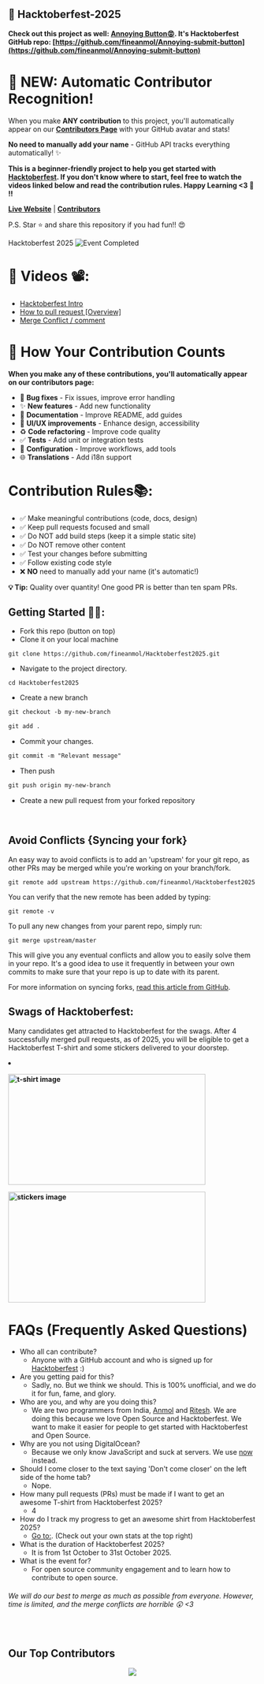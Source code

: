 ## 🎃 Hacktoberfest-2025

**Check out this project as well: [Annoying Button😡](https://annoyingsubmitbutton.netlify.app/). It's Hacktoberfest GitHub repo: [https://github.com/fineanmol/Annoying-submit-button](https://github.com/fineanmol/Annoying-submit-button)**

# 🎉 NEW: Automatic Contributor Recognition!

When you make **ANY contribution** to this project, you'll automatically appear on our [**Contributors Page**](https://fineanmol.github.io/Hacktoberfest2025/) with your GitHub avatar and stats!

**No need to manually add your name** - GitHub API tracks everything automatically! ✨

**This is a beginner-friendly project to help you get started with [Hacktoberfest](https://hacktoberfest.digitalocean.com/). If you don't know where to start, feel free to watch the videos linked below and read the contribution rules. Happy Learning <3 💙 !!**

[**Live Website**](https://fineanmol.github.io/Hacktoberfest2025/) | [**Contributors**](https://fineanmol.github.io/Hacktoberfest2025/#contributors)

P.S. Star ⭐ and share this repository if you had fun!! 😍

Hacktoberfest 2025
![Event Completed](/scripts/Event_Completed_.png)

# 📌 Videos 📽️:

- [Hacktoberfest Intro](https://www.youtube.com/watch?v=mq_FIHdxmIk)
- [How to pull request [Overview]](https://youtu.be/DIj2q02gvKs)
- [Merge Conflict / comment](https://youtu.be/zOx5PJTY8CI)

# 🎯 How Your Contribution Counts

**When you make any of these contributions, you'll automatically appear on our contributors page:**

- 🐛 **Bug fixes** - Fix issues, improve error handling
- ✨ **New features** - Add new functionality
- 📝 **Documentation** - Improve README, add guides
- 🎨 **UI/UX improvements** - Enhance design, accessibility
- ♻️ **Code refactoring** - Improve code quality
- ✅ **Tests** - Add unit or integration tests
- 🔧 **Configuration** - Improve workflows, add tools
- 🌐 **Translations** - Add i18n support

# Contribution Rules📚:

- ✅ Make meaningful contributions (code, docs, design)
- ✅ Keep pull requests focused and small
- ✅ Do NOT add build steps (keep it a simple static site)
- ✅ Do NOT remove other content
- ✅ Test your changes before submitting
- ✅ Follow existing code style
- ❌ **NO** need to manually add your name (it's automatic!)

**💡 Tip:** Quality over quantity! One good PR is better than ten spam PRs.

## Getting Started 🤩🤗:

- Fork this repo (button on top)
- Clone it on your local machine

```terminal
git clone https://github.com/fineanmol/Hacktoberfest2025.git
```

- Navigate to the project directory.

```terminal
cd Hacktoberfest2025
```

- Create a new branch

```markdown
git checkout -b my-new-branch
```

<!--- - Add your name to `contributors/contributorsList.js`. -->

```markdown
git add .
```

- Commit your changes.

```markdown
git commit -m "Relevant message"
```

- Then push

```markdown
git push origin my-new-branch
```

- Create a new pull request from your forked repository

<br>

## Avoid Conflicts {Syncing your fork}

An easy way to avoid conflicts is to add an 'upstream' for your git repo, as other PRs may be merged while you're working on your branch/fork.

```terminal
git remote add upstream https://github.com/fineanmol/Hacktoberfest2025
```

You can verify that the new remote has been added by typing:

```terminal
git remote -v
```

To pull any new changes from your parent repo, simply run:

```terminal
git merge upstream/master
```

This will give you any eventual conflicts and allow you to easily solve them in your repo. It's a good idea to use it frequently in between your own commits to make sure that your repo is up to date with its parent.

For more information on syncing forks, [read this article from GitHub](https://help.github.com/articles/syncing-a-fork/).

## Swags of Hacktoberfest:

Many candidates get attracted to Hacktoberfest for the swags. After 4 successfully merged pull requests, as of 2025, you will be eligible to get a Hacktoberfest T-shirt and some stickers delivered to your doorstep.

<li><B><p><img src="https://miro.medium.com/max/1050/1*4JctIO7irt8hFxBmTvUpiQ.jpeg" width="400" height="225" style="width: 400px; height: 225px;" alt="t-shirt image"></a></p><p><img src="https://miro.medium.com/max/1050/1*jkffr74bq5RsQ_xqDhgqYQ.jpeg" width="400" height="225" style="width: 400px; height: 225px;" alt="stickers image"></p>
</b></li>

# FAQs (Frequently Asked Questions)

- Who all can contribute?
  - Anyone with a GitHub account and who is signed up for [Hacktoberfest](https://hacktoberfest.digitalocean.com/) :)
- Are you getting paid for this?
  - Sadly, no. But we think we should. This is 100% unofficial, and we do it for fun, fame, and glory.
- Who are you, and why are you doing this?
  - We are two programmers from India, [Anmol](https://www.linkedin.com/in/fineanmol/) and [Ritesh](https://github.com/ritesh2905). We are doing this because we love Open Source and Hacktoberfest. We want to make it easier for people to get started with Hacktoberfest and Open Source.
- Why are you not using DigitalOcean?
  - Because we only know JavaScript and suck at servers. We use [now](https://zeit.co/now) instead.
- Should I come closer to the text saying 'Don't come closer' on the left side of the home tab?
  - Nope.
- How many pull requests (PRs) must be made if I want to get an awesome T-shirt from Hacktoberfest 2025?
  - 4
- How do I track my progress to get an awesome shirt from Hacktoberfest 2025?
  - [Go to:](https://hacktoberfest.digitalocean.com/profile/). (Check out your own stats at the top right)
- What is the duration of Hacktoberfest 2025?
  - It is from 1st October to 31st October 2025.
- What is the event for?
  - For open source community engagement and to learn how to contribute to open source.

###### _We will do our best to merge as much as possible from everyone. However, time is limited, and the merge conflicts are horrible :astonished: <3_

<br>

## Our Top Contributors

<p align="center"><a href="https://github.com/fineanmol/Hacktoberfest2025/graphs/contributors">
  <img src="https://contrib.rocks/image?repo=fineanmol/Hacktoberfest2025" max={1000} columns={100} anon={1}/>
</a></p>
